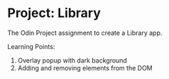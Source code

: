 # Project: Library

The Odin Project assignment to create a Library app.

Learning Points:

1. Overlay popup with dark background
2. Adding and removing elements from the DOM
